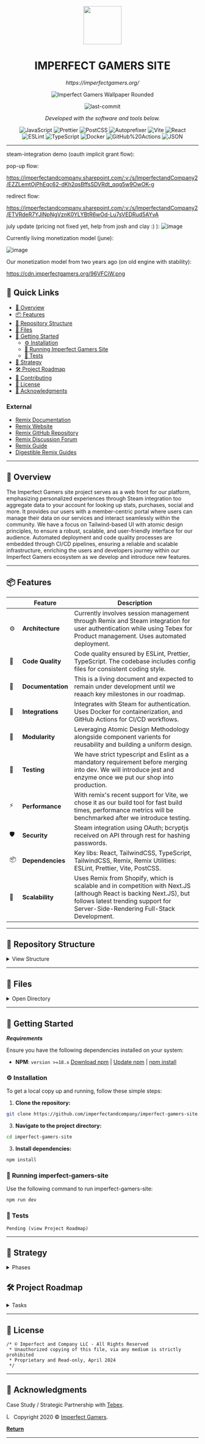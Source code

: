 <p align="center">
  <img src="https://cdn.imperfectgamers.org/inc/assets/img/icon/isometric_ig_circle.png" width="100" />
</p>
<p align="center">
    <h1 align="center">IMPERFECT GAMERS SITE</h1>
</p>
<p align="center">
    <em>https://imperfectgamers.org/</em>
</p>


<div align="center">
  
![Imperfect Gamers Wallpaper Rounded](https://cdn.imperfectgamers.org/inc/assets/img/wallpaper/wallpaper_dj_rapper_rounded.jpg)
</div>

<p align="center">
	<img src="https://img.shields.io/github/last-commit/imperfectandcompany/imperfect-gamers-site?style=flat&logo=git&logoColor=white&color=0080ff" alt="last-commit">
<p>
<p align="center">
		<em>Developed with the software and tools below.</em>
</p>
<p align="center">
	<img src="https://img.shields.io/badge/JavaScript-F7DF1E.svg?style=flat&logo=JavaScript&logoColor=black" alt="JavaScript">
	<img src="https://img.shields.io/badge/Prettier-F7B93E.svg?style=flat&logo=Prettier&logoColor=black" alt="Prettier">
	<img src="https://img.shields.io/badge/PostCSS-DD3A0A.svg?style=flat&logo=PostCSS&logoColor=white" alt="PostCSS">
	<img src="https://img.shields.io/badge/Autoprefixer-DD3735.svg?style=flat&logo=Autoprefixer&logoColor=white" alt="Autoprefixer">
	<img src="https://img.shields.io/badge/Vite-646CFF.svg?style=flat&logo=Vite&logoColor=white" alt="Vite">
	<img src="https://img.shields.io/badge/React-61DAFB.svg?style=flat&logo=React&logoColor=black" alt="React">
	<br>
	<img src="https://img.shields.io/badge/ESLint-4B32C3.svg?style=flat&logo=ESLint&logoColor=white" alt="ESLint">
	<img src="https://img.shields.io/badge/TypeScript-3178C6.svg?style=flat&logo=TypeScript&logoColor=white" alt="TypeScript">
	<img src="https://img.shields.io/badge/Docker-2496ED.svg?style=flat&logo=Docker&logoColor=white" alt="Docker">
	<img src="https://img.shields.io/badge/GitHub%20Actions-2088FF.svg?style=flat&logo=GitHub-Actions&logoColor=white" alt="GitHub%20Actions">
	<img src="https://img.shields.io/badge/JSON-000000.svg?style=flat&logo=JSON&logoColor=white" alt="JSON">
</p>
<hr>

steam-integration demo (oauth implicit grant flow):

pop-up flow:

https://imperfectandcompany.sharepoint.com/:v:/s/ImperfectandCompany2/EZZLemtOjPhEqc62-dKh2qsBffsSDVRdt_qqg5w9OwOK-g

redirect flow:

https://imperfectandcompany.sharepoint.com/:v:/s/ImperfectandCompany2/ETVRdeR7YJlNpNgVznK0YLYBtR6wOd-Lu7sVEDRud5AYvA


july update (pricing not fixed yet, help from josh and clay :) ):
![image](https://github.com/imperfectandcompany/Imperfect-Gamers-Site-Store/assets/3193289/bc6bce73-e347-4d7f-9efb-68943472d69b)

Currently living monetization model (june):

![image](https://github.com/imperfectandcompany/Imperfect-Gamers-Site-Store/assets/3193289/188f0a40-859f-472c-88d7-a968bf54bd18)

Our monetization model from two years ago (on old engine with stability):

https://cdn.imperfectgamers.org/96VFCiW.png

## 🔗 Quick Links

- [📍 Overview](#-overview)
- [📦 Features](#-features)
- [📂 Repository Structure](#-repository-structure)
- [🧩 Files](#-files)
- [🚀 Getting Started](#-getting-started)
  - [⚙️ Installation](#️-installation)
  - [🤖 Running Imperfect Gamers Site](#-running-imperfect-gamers-site)
  - [🧪 Tests](#-tests)
- [🚀 Strategy](#-strategy)
- [🛠 Project Roadmap](#-project-roadmap)
- [🤝 Contributing](#-contributing)
- [📄 License](#-license)
- [👏 Acknowledgments](#-acknowledgments)

### External

- [Remix Documentation](https://remix.run/docs/en/main)
- [Remix Website](https://remix.run/)
- [Remix GitHub Repository](https://github.com/remix-run/examples)
- [Remix Discussion Forum](https://remix.run/docs/en/main/discussion/introduction)
- [Remix Guide](https://remix.guide/)
- [Digestible Remix Guides](https://www.jacobparis.com/content)

---

## 📍 Overview

The Imperfect Gamers site project serves as a web front for our platform, emphasizing personalized experiences through Steam integration too aggregate data to your account for looking up stats, purchases, social and more. It provides our users with a member-centric portal where users can manage their data on our services and interact seamlessly within the community. We have a focus on Tailwind-based UI with atomic design principles, to ensure a robust, scalable, and user-friendly interface for our audience. Automated deployment and code quality processes are embedded through CI/CD pipelines, ensuring a reliable and scalable infrastructure, enriching the users and developers journey within our Imperfect Gamers ecosystem as we develop and introduce new features.

---

## 📦 Features


|    | Feature          | Description                                                                                                           |
|----|------------------|-----------------------------------------------------------------------------------------------------------------------|
| ⚙️ | **Architecture** | Currently involves session management through Remix and Steam integration for user authentication while using Tebex for Product management. Uses automated deployment.   |
| 🔩 | **Code Quality** | Code quality ensured by ESLint, Prettier, TypeScript. The codebase includes config files for consistent coding style.  |
| 📄 | **Documentation**| This is a living document and expected to remain under development until we reaach key milestones in our roadmap.  |
| 🔌 | **Integrations** | Integrates with Steam for authentication. Uses Docker for containerization, and GitHub Actions for CI/CD workflows. |
| 🧩 | **Modularity**   | Leveraging Atomic Design Methodology alongside component varients for reusability and building a uniform design.       |
| 🧪 | **Testing**      | We have strict typescript and Eslint as a mandatory requirement before merging into dev. We will introduce jest and enzyme once we put our shop into production.         |
| ⚡️ | **Performance**   | With remix's recent support for Vite, we chose it as our build tool for fast build times, performance metrics will be benchmarked after we introduce testing.                    |
| 🛡️ | **Security**     | Steam integration using OAuth; bcryptjs received on API through rest for hashing passwords.                       |
| 📦 | **Dependencies** | Key libs: React, TailwindCSS, TypeScript, TailwindCSS, Remix, Remix Utilities: ESLint, Prettier, Vite, PostCSS.            |
| 🚀 | **Scalability**  | Uses Remix from Shopify, which is scalable and in competition with Next.JS (although React is backing Next.JS), but follows latest trending support for Server-Side-Rendering Full-Stack Development. |

---

## 📂 Repository Structure
<details closed><summary>View Structure</summary>

### Structure overview

- `entry.client.tsx` & `entry.server.tsx`: Entry points for client and server, respectively, showcasing our SSR strategy.
- `root.tsx`: The root component that wraps the entire application, setting the stage for a cohesive user experience.
- `store.css` & `tailwind.css`: Core styling files, driving the visual consistency and responsiveness of the module.
- `components/atoms`: Basic UI elements like buttons and inputs, forming the building blocks of our interface.
- `components/molecules`: Combinations of atoms into functional units such as forms and cards, enhancing the modularity of our design.
- `components/organisms`: Complex UI segments like membership tiers and FAQ sections, demonstrating advanced composition and functionality.
- `components/templates/store`: High-level layouts specific to the store module, orchestrating the overall user interface.
  
```sh
└── imperfect-gamers-site/
    ├── .github
    │   ├── CODEOWNERS
    │   └── workflows
    │       ├── build_and_deploy.yml
    │       └── eslint_prettier_pr_check.yml
    ├── Dockerfile
    ├── README.md
    ├── app
    │   ├── auth
    │   │   ├── authenticator.server.ts
    │   │   ├── session.ts
    │   │   ├── steam.server.ts
    │   │   ├── storage.server.ts
    │   │   └── user.server.ts
    │   ├── components
    │   │   ├── atoms
    │   │   │   ├── Button
    │   │   │   │   ├── Button.tsx
    │   │   │   │   └── ButtonProps.tsx
    │   │   │   ├── Heading
    │   │   │   │   └── Heading.tsx
    │   │   │   ├── IconElement.tsx
    │   │   │   ├── Image.tsx
    │   │   │   ├── Input
    │   │   │   │   └── Input.tsx
    │   │   │   ├── Link
    │   │   │   │   └── Link.tsx
    │   │   │   ├── Modal
    │   │   │   │   └── Modal.tsx
    │   │   │   ├── Paragraph
    │   │   │   │   └── Paragraph.tsx
    │   │   │   ├── PriceLabel
    │   │   │   │   ├── PriceLabel.module.css
    │   │   │   │   └── PriceLabel.tsx
    │   │   │   ├── Text.tsx
    │   │   │   ├── TextElement.tsx
    │   │   │   └── ToggleSwitch
    │   │   │       ├── ToggleSwitch.module.css
    │   │   │       └── ToggleSwitch.tsx
    │   │   ├── molecules
    │   │   │   ├── AuthorizeForm.tsx
    │   │   │   ├── EventItem.tsx
    │   │   │   ├── FAQItem.tsx
    │   │   │   ├── FeaturedItem.tsx
    │   │   │   ├── FooterLink.tsx
    │   │   │   ├── IconText.tsx
    │   │   │   ├── LoginForm.tsx
    │   │   │   ├── ModalContent
    │   │   │   │   └── ModalContent.tsx
    │   │   │   ├── PriceToggle
    │   │   │   │   ├── PriceToggle.module.css
    │   │   │   │   └── PriceToggle.tsx
    │   │   │   ├── SignUpForm.tsx
    │   │   │   ├── StatisticItem.tsx
    │   │   │   ├── TitleDescription.tsx
    │   │   │   └── UsernameForm.tsx
    │   │   ├── organism
    │   │   │   ├── AuthForms
    │   │   │   │   └── AuthForms.tsx
    │   │   │   ├── ContactForm.tsx
    │   │   │   ├── FAQSection.tsx
    │   │   │   ├── FeaturedPartnership.tsx
    │   │   │   ├── FeaturedSection.tsx
    │   │   │   ├── MembershipCard
    │   │   │   │   ├── MembershipCard.module.css
    │   │   │   │   └── MembershipCard.tsx
    │   │   │   ├── MembershipTier.tsx
    │   │   │   ├── ModalWrapper
    │   │   │   │   ├── ModalWrapper.module.css
    │   │   │   │   └── ModalWrapper.tsx
    │   │   │   ├── StatisticsGroup.tsx
    │   │   │   ├── Testimonial.tsx
    │   │   │   └── UnauthenticatedView.tsx
    │   │   └── templates
    │   │       └── store
    │   │           ├── StoreContact.tsx
    │   │           ├── StoreEvents.tsx
    │   │           ├── StoreFAQ.tsx
    │   │           ├── StoreFeatured.tsx
    │   │           ├── StoreFooter.tsx
    │   │           ├── StoreHeader.tsx
    │   │           ├── StorePartnership.tsx
    │   │           ├── StoreStatistics.tsx
    │   │           ├── StoreTestimonials.tsx
    │   │           ├── StoreTiers.tsx
    │   │           └── index.tsx
    │   ├── entry.client.tsx
    │   ├── entry.server.tsx
    │   ├── root.tsx
    │   ├── routes
    │   │   ├── _index.tsx
    │   │   ├── auth.check.username.tsx
    │   │   ├── auth.finalize.username.tsx
    │   │   ├── authorize.check.steam.tsx
    │   │   ├── authorize.steam.callback.tsx
    │   │   ├── authorize.steam.tsx
    │   │   ├── login.tsx
    │   │   ├── logout.tsx
    │   │   ├── register.tsx
    │   │   ├── store.add.tsx
    │   │   ├── store.create.tsx
    │   │   └── store.tsx
    │   ├── styles
    │   │   ├── MembershipCard.css
    │   │   └── store.css
    │   ├── tailwind.css
    │   └── utils
    │       ├── general.ts
    │       ├── steamAuth.ts
    │       ├── tebex.d.ts
    │       ├── tebex.interface.ts
    │       ├── tebex.server.ts
    │       ├── tebexjs.ts
    │       └── useTebexCheckout.ts
    ├── package-lock.json
    ├── package.json
    ├── postcss.config.js
    ├── public
    │   ├── 1.0.0.js
    │   └── favicon.ico
    ├── tailwind.config.ts
    ├── tsconfig.eslint.json
    ├── tsconfig.json
    └── vite.config.ts
```
</details>

---

## 🧩 Files

<details closed><summary>Open Directory</summary>

`This section is currently in process`

<details closed><summary>.</summary>

| File                                                                                                                  | Summary                                                                                                                                                                                                                                                                                                                                                                  |
| ---                                                                                                                   | ---                                                                                                                                                                                                                                                                                                                                                                      |
| [tailwind.config.ts](https://github.com/imperfectandcompany/imperfect-gamers-site/blob/master/tailwind.config.ts)     | TODO: Document summary for this file                                                                                                                                                                          |
| [Dockerfile](https://github.com/imperfectandcompany/imperfect-gamers-site/blob/master/Dockerfile)                     | TODO: Document summary for this file              |
| [tsconfig.json](https://github.com/imperfectandcompany/imperfect-gamers-site/blob/master/tsconfig.json)               | TODO: Document summary for this file                                       |
| [postcss.config.js](https://github.com/imperfectandcompany/imperfect-gamers-site/blob/master/postcss.config.js)       | TODO: Document summary for this file |
| [vite.config.ts](https://github.com/imperfectandcompany/imperfect-gamers-site/blob/master/vite.config.ts)             | TTODO: Document summary for this file                                                                                                                                                                                                                                     |
| [package.json](https://github.com/imperfectandcompany/imperfect-gamers-site/blob/master/package.json)                 | TODO: Document summary for this file            |
| [tsconfig.eslint.json](https://github.com/imperfectandcompany/imperfect-gamers-site/blob/master/tsconfig.eslint.json) | TTODO: Document summary for this file                                                          |
| [package-lock.json](https://github.com/imperfectandcompany/imperfect-gamers-site/blob/master/package-lock.json)       | TODO: Document summary for this file                                                                                                                                                                        |

</details>

<details closed><summary>public</summary>

| File                                                                                                 | Summary                                                                                                                                                                                                                                   |
| ---                                                                                                  | ---                                                                                                                                                                                                                                       |
| [1.0.0.js](https://github.com/imperfectandcompany/imperfect-gamers-site/blob/master/public/1.0.0.js) | TODO: Document summary for this file |

</details>

<details closed><summary>.github</summary>

| File                                                                                                      | Summary                                                                                                                                                                                                                                                                                     |
| ---                                                                                                       | ---                                                                                                                                                                                                                                                                                         |
| [CODEOWNERS](https://github.com/imperfectandcompany/imperfect-gamers-site/blob/master/.github/CODEOWNERS) | TODO: Document summary for this file |

</details>

<details closed><summary>.github.workflows</summary>

| File                                                                                                                                                    | Summary                                                                                                                                                                                                                                                            |
| ---                                                                                                                                                     | ---                                                                                                                                                                                                                                                                |
| [eslint_prettier_pr_check.yml](https://github.com/imperfectandcompany/imperfect-gamers-site/blob/master/.github/workflows/eslint_prettier_pr_check.yml) | TODO: Document summary for this file                                               |
| [build_and_deploy.yml](https://github.com/imperfectandcompany/imperfect-gamers-site/blob/master/.github/workflows/build_and_deploy.yml)                 | TODO: Document summary for this file |

</details>

<details closed><summary>app</summary>

| File                                                                                                              | Summary                                                                                                                                                                                                                                                                                                                                                                                              |
| ---                                                                                                               | ---                                                                                                                                                                                                                                                                                                                                                                                                  |
| [entry.server.tsx](https://github.com/imperfectandcompany/imperfect-gamers-site/blob/master/app/entry.server.tsx) | TODO: Document summary for this file |
| [entry.client.tsx](https://github.com/imperfectandcompany/imperfect-gamers-site/blob/master/app/entry.client.tsx) | TODO: Document summary for this file                                                                                                                                                                                    |
| [root.tsx](https://github.com/imperfectandcompany/imperfect-gamers-site/blob/master/app/root.tsx)                 | TODO: Document summary for this file                                                                                                                                                                                                                                                                                 |
| [tailwind.css](https://github.com/imperfectandcompany/imperfect-gamers-site/blob/master/app/tailwind.css)         | TODO: Document summary for this file                                                                                                                                                                                                                      |

</details>

<details closed><summary>app.styles</summary>

| File                                                                                                                         | Summary                                                                                                                                                                                                                                    |
| ---                                                                                                                          | ---                                                                                                                                                                                                                                        |
| [store.css](https://github.com/imperfectandcompany/imperfect-gamers-site/blob/master/app/styles/store.css)                   | TODO: Document summary for this file |
| [MembershipCard.css](https://github.com/imperfectandcompany/imperfect-gamers-site/blob/master/app/styles/MembershipCard.css) | TODO: Document summary for this file                                                              |

</details>

<details closed><summary>app.utils</summary>

| File                                                                                                                          | Summary                                                                                                                                                                                                                                                                                                                                                                                                                                                                                                                             |
| ---                                                                                                                           | ---                                                                                                                                                                                                                                                                                                                                                                                                                                                                                                                                 |
| [tebexjs.ts](https://github.com/imperfectandcompany/imperfect-gamers-site/blob/master/app/utils/tebexjs.ts)                   | TODO: Document summary for this file                                                                                                                                                                               |
| [tebex.d.ts](https://github.com/imperfectandcompany/imperfect-gamers-site/blob/master/app/utils/tebex.d.ts)                   | TTODO: Document summary for this file                                                                                                                                                                                                                                                                                            |
| [steamAuth.ts](https://github.com/imperfectandcompany/imperfect-gamers-site/blob/master/app/utils/steamAuth.ts)               | TODO: Document summary for this file |
| [general.ts](https://github.com/imperfectandcompany/imperfect-gamers-site/blob/master/app/utils/general.ts)                   | TODO: Document summary for this file                                                                                                                                                                                                                                                                 |
| [tebex.interface.ts](https://github.com/imperfectandcompany/imperfect-gamers-site/blob/master/app/utils/tebex.interface.ts)   | TODO: Document summary for this file                                                                                                                                                                                                                                                                                                                                        |
| [tebex.server.ts](https://github.com/imperfectandcompany/imperfect-gamers-site/blob/master/app/utils/tebex.server.ts)         | TODO: Document summary for this file                                                                                                                                                                                                                                                                                                           |
| [useTebexCheckout.ts](https://github.com/imperfectandcompany/imperfect-gamers-site/blob/master/app/utils/useTebexCheckout.ts) | TODO: Document summary for this file                                                                                                                                                                                                                                                                                                                                                                |

</details>

<details closed><summary>app.routes</summary>

| File                                                                                                                                             | Summary                                                                                                                                                                                                                                                                                                                                                                                                                                                                                                                                                                                                         |
| ---                                                                                                                                              | ---                                                                                                                                                                                                                                                                                                                                                                                                                                                                                                                                                                                                             |
| [store.tsx](https://github.com/imperfectandcompany/imperfect-gamers-site/blob/master/app/routes/store.tsx)                                       | TODO: Document summary for this file                                                                                                                                                                                                                                                                                                                            |
| [authorize.check.steam.tsx](https://github.com/imperfectandcompany/imperfect-gamers-site/blob/master/app/routes/authorize.check.steam.tsx)       | TTODO: Document summary for this file                                                                                                                                                                                                                                                                                                                                                                           |
| [register.tsx](https://github.com/imperfectandcompany/imperfect-gamers-site/blob/master/app/routes/register.tsx)                                 | TODO: Document summary for this file                                                                                                                                                                                                                                                                                                                                                                             |
| [logout.tsx](https://github.com/imperfectandcompany/imperfect-gamers-site/blob/master/app/routes/logout.tsx)                                     | TODO: Document summary for this file                                                                                                                                                                                                                                                                                                                                                                          |
| [auth.check.username.tsx](https://github.com/imperfectandcompany/imperfect-gamers-site/blob/master/app/routes/auth.check.username.tsx)           | TODO: Document summary for this file |
| [store.add.tsx](https://github.com/imperfectandcompany/imperfect-gamers-site/blob/master/app/routes/store.add.tsx)                               | TODO: Document summary for this file                                                                                                                                                                                                                                                                                                                                                                                                                                                                     |
| [auth.finalize.username.tsx](https://github.com/imperfectandcompany/imperfect-gamers-site/blob/master/app/routes/auth.finalize.username.tsx)     | TODO: Document summary for this file                                                                                                                                                                                                                                                                                                                                                                                   |
| [login.tsx](https://github.com/imperfectandcompany/imperfect-gamers-site/blob/master/app/routes/login.tsx)                                       | TODO: Document summary for this file                                                                                                                                                                                                                                                                                                                                                                                                                                                                      |
| [authorize.steam.tsx](https://github.com/imperfectandcompany/imperfect-gamers-site/blob/master/app/routes/authorize.steam.tsx)                   | TODO: Document summary for this file                                                                                                                                                                                                                                                                                                                                                                                                                             |
| [authorize.steam.callback.tsx](https://github.com/imperfectandcompany/imperfect-gamers-site/blob/master/app/routes/authorize.steam.callback.tsx) | TODO: Document summary for this file                                                                                                                                                                                                                                                                                                                                          |
| [store.create.tsx](https://github.com/imperfectandcompany/imperfect-gamers-site/blob/master/app/routes/store.create.tsx)                         | TODO: Document summary for this file                                                                                                                                            |
| [_index.tsx](https://github.com/imperfectandcompany/imperfect-gamers-site/blob/master/app/routes/_index.tsx)                                     | TODO: Document summary for this file                                                                                                                                                                                                                                                                                                                                                                           |

</details>

<details closed><summary>app.components.templates.store</summary>

| File                                                                                                                                                   | Summary                                                                                                                                                                                                                                                                                                                                         |
| ---                                                                                                                                                    | ---                                                                                                                                                                                                                                                                                                                                             |
| [StoreFooter.tsx](https://github.com/imperfectandcompany/imperfect-gamers-site/blob/master/app/components/templates/store/StoreFooter.tsx)             | TODO: Document summary for this file                                                                                                                                                                                                                                              |
| [StoreFAQ.tsx](https://github.com/imperfectandcompany/imperfect-gamers-site/blob/master/app/components/templates/store/StoreFAQ.tsx)                   | TODO: Document summary for this file                                                             |
| [StoreContact.tsx](https://github.com/imperfectandcompany/imperfect-gamers-site/blob/master/app/components/templates/store/StoreContact.tsx)           | TODO: Document summary for this file                      |
| [index.tsx](https://github.com/imperfectandcompany/imperfect-gamers-site/blob/master/app/components/templates/store/index.tsx)                         | TODO: Document summary for this file.                                                                      |
| [StoreHeader.tsx](https://github.com/imperfectandcompany/imperfect-gamers-site/blob/master/app/components/templates/store/StoreHeader.tsx)             | TODO: Document summary for this file                                              |
| [StoreStatistics.tsx](https://github.com/imperfectandcompany/imperfect-gamers-site/blob/master/app/components/templates/store/StoreStatistics.tsx)     | TODO: Document summary for this file                                                                                                                                                              |
| [StoreEvents.tsx](https://github.com/imperfectandcompany/imperfect-gamers-site/blob/master/app/components/templates/store/StoreEvents.tsx)             | TODO: Document summary for this file                                                                                                                                                                           |
| [StoreTiers.tsx](https://github.com/imperfectandcompany/imperfect-gamers-site/blob/master/app/components/templates/store/StoreTiers.tsx)               | TODO: Document summary for this file                                                                                                                                        |
| [StoreFeatured.tsx](https://github.com/imperfectandcompany/imperfect-gamers-site/blob/master/app/components/templates/store/StoreFeatured.tsx)         | TODO: Document summary for this file                                                                                                                                                             |
| [StoreTestimonials.tsx](https://github.com/imperfectandcompany/imperfect-gamers-site/blob/master/app/components/templates/store/StoreTestimonials.tsx) | TODO: Document summary for this file                                                                                                                                                                                       |
| [StorePartnership.tsx](https://github.com/imperfectandcompany/imperfect-gamers-site/blob/master/app/components/templates/store/StorePartnership.tsx)   | TODO: Document summary for this file |

</details>

<details closed><summary>app.components.atoms</summary>

| File                                                                                                                             | Summary                                                                                                                                                                                                                                                                                                                                  |
| ---                                                                                                                              | ---                                                                                                                                                                                                                                                                                                                                      |
| [TextElement.tsx](https://github.com/imperfectandcompany/imperfect-gamers-site/blob/master/app/components/atoms/TextElement.tsx) | TODO: Document summary for this file                                                                                                  |
| [IconElement.tsx](https://github.com/imperfectandcompany/imperfect-gamers-site/blob/master/app/components/atoms/IconElement.tsx) | TODO: Document summary for this file                                                                     |
| [Text.tsx](https://github.com/imperfectandcompany/imperfect-gamers-site/blob/master/app/components/atoms/Text.tsx)               | TODO: Document summary for this file |
| [Image.tsx](https://github.com/imperfectandcompany/imperfect-gamers-site/blob/master/app/components/atoms/Image.tsx)             | TODO: Document summary for this file                                                                                                                                                       |

</details>

<details closed><summary>app.components.atoms.Button</summary>

| File                                                                                                                                    | Summary                                                                                                                                                                                                                                                                                   |
| ---                                                                                                                                     | ---                                                                                                                                                                                                                                                                                       |
| [Button.tsx](https://github.com/imperfectandcompany/imperfect-gamers-site/blob/master/app/components/atoms/Button/Button.tsx)           | TODO: Document summary for this file                           |
| [ButtonProps.tsx](https://github.com/imperfectandcompany/imperfect-gamers-site/blob/master/app/components/atoms/Button/ButtonProps.tsx) | TODO: Document summary for this file |

</details>

<details closed><summary>app.components.atoms.PriceLabel</summary>

| File                                                                                                                                                    | Summary                                                                                                                                                                                                                                                                                                                                                           |
| ---                                                                                                                                                     | ---                                                                                                                                                                                                                                                                                                                                                               |
| [PriceLabel.tsx](https://github.com/imperfectandcompany/imperfect-gamers-site/blob/master/app/components/atoms/PriceLabel/PriceLabel.tsx)               | TODO: Document summary for this file |
| [PriceLabel.module.css](https://github.com/imperfectandcompany/imperfect-gamers-site/blob/master/app/components/atoms/PriceLabel/PriceLabel.module.css) | TODO: Document summary for this file                                                                                                                                                                        |

</details>

<details closed><summary>app.components.atoms.ToggleSwitch</summary>

| File                                                                                                                                                          | Summary                                                                                                                                                                                                                                                                                                                                                                                                   |
| ---                                                                                                                                                           | ---                                                                                                                                                                                                                                                                                                                                                                                                       |
| [ToggleSwitch.tsx](https://github.com/imperfectandcompany/imperfect-gamers-site/blob/master/app/components/atoms/ToggleSwitch/ToggleSwitch.tsx)               | TODO: Document summary for this file                                                                                                                                                                                       |
| [ToggleSwitch.module.css](https://github.com/imperfectandcompany/imperfect-gamers-site/blob/master/app/components/atoms/ToggleSwitch/ToggleSwitch.module.css) | TODO: Document summary for this file |

</details>

<details closed><summary>app.components.atoms.Paragraph</summary>

| File                                                                                                                                   | Summary                                                                                                                                              |
| ---                                                                                                                                    | ---                                                                                                                                                  |
| [Paragraph.tsx](https://github.com/imperfectandcompany/imperfect-gamers-site/blob/master/app/components/atoms/Paragraph/Paragraph.tsx) | TODO: Document summary for this file |

</details>

<details closed><summary>app.components.atoms.Modal</summary>

| File                                                                                                                       | Summary                                                                                                                                                                      |
| ---                                                                                                                        | ---                                                                                                                                                                          |
| [Modal.tsx](https://github.com/imperfectandcompany/imperfect-gamers-site/blob/master/app/components/atoms/Modal/Modal.tsx) | TODO: Document summary for this file |

</details>

<details closed><summary>app.components.atoms.Link</summary>

| File                                                                                                                    | Summary                                                                                                                                                    |
| ---                                                                                                                     | ---                                                                                                                                                        |
| [Link.tsx](https://github.com/imperfectandcompany/imperfect-gamers-site/blob/master/app/components/atoms/Link/Link.tsx) | TODO: Document summary for this file |

</details>

<details closed><summary>app.components.atoms.Heading</summary>

| File                                                                                                                             | Summary                                                                                                                                                                                                                                          |
| ---                                                                                                                              | ---                                                                                                                                                                                                                                              |
| [Heading.tsx](https://github.com/imperfectandcompany/imperfect-gamers-site/blob/master/app/components/atoms/Heading/Heading.tsx) | TTODO: Document summary for this file |

</details>

<details closed><summary>app.components.atoms.Input</summary>

| File                                                                                                                       | Summary                                                                                                                                    |
| ---                                                                                                                        | ---                                                                                                                                        |
| [Input.tsx](https://github.com/imperfectandcompany/imperfect-gamers-site/blob/master/app/components/atoms/Input/Input.tsx) | TODO: Document summary for this file |

</details>

<details closed><summary>app.components.organism</summary>

| File                                                                                                                                                | Summary                                                                                                                                                                                                                                                                                                                                                     |
| ---                                                                                                                                                 | ---                                                                                                                                                                                                                                                                                                                                                         |
| [FeaturedPartnership.tsx](https://github.com/imperfectandcompany/imperfect-gamers-site/blob/master/app/components/organism/FeaturedPartnership.tsx) | TODO: Document summary for this file                                                                                                                                                                                                       |
| [Testimonial.tsx](https://github.com/imperfectandcompany/imperfect-gamers-site/blob/master/app/components/organism/Testimonial.tsx)                 | TODO: Document summary for this file                                                                                               |
| [MembershipTier.tsx](https://github.com/imperfectandcompany/imperfect-gamers-site/blob/master/app/components/organism/MembershipTier.tsx)           | TODO: Document summary for this file |
| [ContactForm.tsx](https://github.com/imperfectandcompany/imperfect-gamers-site/blob/master/app/components/organism/ContactForm.tsx)                 | TODO: Document summary for this file                                                                 |
| [FAQSection.tsx](https://github.com/imperfectandcompany/imperfect-gamers-site/blob/master/app/components/organism/FAQSection.tsx)                   | TODO: Document summary for this file                                                                         |
| [UnauthenticatedView.tsx](https://github.com/imperfectandcompany/imperfect-gamers-site/blob/master/app/components/organism/UnauthenticatedView.tsx) | TODO: Document summary for this file                                                                                                                                                                                          |
| [FeaturedSection.tsx](https://github.com/imperfectandcompany/imperfect-gamers-site/blob/master/app/components/organism/FeaturedSection.tsx)         | TODO: Document summary for this file                                                                                                                                      |
| [StatisticsGroup.tsx](https://github.com/imperfectandcompany/imperfect-gamers-site/blob/master/app/components/organism/StatisticsGroup.tsx)         | TODO: Document summary for this file                                                                                                                                                                                           |

</details>

<details closed><summary>app.components.organism.ModalWrapper</summary>

| File                                                                                                                                                             | Summary                                                                                                                                                                                   |
| ---                                                                                                                                                              | ---                                                                                                                                                                                       |
| [ModalWrapper.module.css](https://github.com/imperfectandcompany/imperfect-gamers-site/blob/master/app/components/organism/ModalWrapper/ModalWrapper.module.css) | TODO: Document summary for this file |
| [ModalWrapper.tsx](https://github.com/imperfectandcompany/imperfect-gamers-site/blob/master/app/components/organism/ModalWrapper/ModalWrapper.tsx)               | TODO: Document summary for this file  |

</details>

<details closed><summary>app.components.organism.MembershipCard</summary>

| File                                                                                                                                                                   | Summary                                                                                                                                                                                                                                                                      |
| ---                                                                                                                                                                    | ---                                                                                                                                                                                                                                                                          |
| [MembershipCard.tsx](https://github.com/imperfectandcompany/imperfect-gamers-site/blob/master/app/components/organism/MembershipCard/MembershipCard.tsx)               | TODO: Document summary for this file  |
| [MembershipCard.module.css](https://github.com/imperfectandcompany/imperfect-gamers-site/blob/master/app/components/organism/MembershipCard/MembershipCard.module.css) | TODO: Document summary for this file |

</details>

<details closed><summary>app.components.organism.AuthForms</summary>

| File                                                                                                                                      | Summary                                                                                                                                                                                                                                                                                                                                                               |
| ---                                                                                                                                       | ---                                                                                                                                                                                                                                                                                                                                                                   |
| [AuthForms.tsx](https://github.com/imperfectandcompany/imperfect-gamers-site/blob/master/app/components/organism/AuthForms/AuthForms.tsx) | TODO: Document summary for this file |

</details>

<details closed><summary>app.components.molecules</summary>

| File                                                                                                                                           | Summary                                                                                                                                                                                                                                                                                                                                                                                                                                         |
| ---                                                                                                                                            | ---                                                                                                                                                                                                                                                                                                                                                                                                                                             |
| [UsernameForm.tsx](https://github.com/imperfectandcompany/imperfect-gamers-site/blob/master/app/components/molecules/UsernameForm.tsx)         | TODO: Document summary for this file                                                                                                                                                                                                                                                                                 |
| [EventItem.tsx](https://github.com/imperfectandcompany/imperfect-gamers-site/blob/master/app/components/molecules/EventItem.tsx)               | TODO: Document summary for this file                                                                                       |
| [FAQItem.tsx](https://github.com/imperfectandcompany/imperfect-gamers-site/blob/master/app/components/molecules/FAQItem.tsx)                   | TODO: Document summary for this file                                                                                                                                                                                                                                                                                       |
| [LoginForm.tsx](https://github.com/imperfectandcompany/imperfect-gamers-site/blob/master/app/components/molecules/LoginForm.tsx)               | TODO: Document summary for this file                                                                                                                                                                                                         |
| [FeaturedItem.tsx](https://github.com/imperfectandcompany/imperfect-gamers-site/blob/master/app/components/molecules/FeaturedItem.tsx)         | TODO: Document summary for this file                                                                                                        |
| [SignUpForm.tsx](https://github.com/imperfectandcompany/imperfect-gamers-site/blob/master/app/components/molecules/SignUpForm.tsx)             | TODO: Document summary for this file                                                                                                                                                                                                    |
| [TitleDescription.tsx](https://github.com/imperfectandcompany/imperfect-gamers-site/blob/master/app/components/molecules/TitleDescription.tsx) | TODO: Document summary for this file                                                                                                                                                                                                                                                    |
| [FooterLink.tsx](https://github.com/imperfectandcompany/imperfect-gamers-site/blob/master/app/components/molecules/FooterLink.tsx)             | TODO: Document summary for this file                                                                                                                                                                                  |
| [StatisticItem.tsx](https://github.com/imperfectandcompany/imperfect-gamers-site/blob/master/app/components/molecules/StatisticItem.tsx)       | TODO: Document summary for this file                                                                                                                                                                                                                                                              |
| [IconText.tsx](https://github.com/imperfectandcompany/imperfect-gamers-site/blob/master/app/components/molecules/IconText.tsx)                 | TODO: Document summary for this file |
| [AuthorizeForm.tsx](https://github.com/imperfectandcompany/imperfect-gamers-site/blob/master/app/components/molecules/AuthorizeForm.tsx)       | TODO: Document summary for this file                                                                                                                                                                                                                                                                                                                    |

</details>

<details closed><summary>app.components.molecules.ModalContent</summary>

| File                                                                                                                                                | Summary                                                                                                                                                                                                             |
| ---                                                                                                                                                 | ---                                                                                                                                                                                                                 |
| [ModalContent.tsx](https://github.com/imperfectandcompany/imperfect-gamers-site/blob/master/app/components/molecules/ModalContent/ModalContent.tsx) | TODO: Document summary for this file |

</details>

<details closed><summary>app.components.molecules.PriceToggle</summary>

| File                                                                                                                                                           | Summary                                                                                                                                                                                                   |
| ---                                                                                                                                                            | ---                                                                                                                                                                                                       |
| [PriceToggle.tsx](https://github.com/imperfectandcompany/imperfect-gamers-site/blob/master/app/components/molecules/PriceToggle/PriceToggle.tsx)               | TODO: Document summary for this file |
| [PriceToggle.module.css](https://github.com/imperfectandcompany/imperfect-gamers-site/blob/master/app/components/molecules/PriceToggle/PriceToggle.module.css) | TODO: Document summary for this file          |

</details>

<details closed><summary>app.auth</summary>

| File                                                                                                                                 | Summary                                                                                                                                                                                                                                                                                                                                                                                                          |
| ---                                                                                                                                  | ---                                                                                                                                                                                                                                                                                                                                                                                                              |
| [user.server.ts](https://github.com/imperfectandcompany/imperfect-gamers-site/blob/master/app/auth/user.server.ts)                   | TODO: Document summary for this file                                                                                                                                                  |
| [session.ts](https://github.com/imperfectandcompany/imperfect-gamers-site/blob/master/app/auth/session.ts)                           | TODO: Document summary for this file |
| [storage.server.ts](https://github.com/imperfectandcompany/imperfect-gamers-site/blob/master/app/auth/storage.server.ts)             | TODO: Document summary for this file                                                                                          |
| [steam.server.ts](https://github.com/imperfectandcompany/imperfect-gamers-site/blob/master/app/auth/steam.server.ts)                 | TODO: Document summary for this file                                                                                                                                                                                                                            |
| [authenticator.server.ts](https://github.com/imperfectandcompany/imperfect-gamers-site/blob/master/app/auth/authenticator.server.ts) | TODO: Document summary for this file                                                                                                                                                                                    |
</details>

</details>

---

## 🚀 Getting Started

***Requirements***

Ensure you have the following dependencies installed on your system:

* **NPM**: `version >=18.x`
  [Download npm](https://www.npmjs.com/get-npm) | 
  [Update npm](https://docs.npmjs.com/downloading-and-installing-node-js-and-npm#updating-npm) | 
  [npm install](https://docs.npmjs.com/cli/v7/commands/npm-install)

### ⚙️ Installation

To get a local copy up and running, follow these simple steps:

1. **Clone the repository:**
```sh
git clone https://github.com/imperfectandcompany/imperfect-gamers-site.git
```

3. **Navigate to the project directory:**
```sh
cd imperfect-gamers-site
```
3. **Install dependencies:**
```sh
npm install
```

### 🤖 Running imperfect-gamers-site

Use the following command to run imperfect-gamers-site:

```sh
npm run dev
```

### 🧪 Tests

`Pending (view Project Roadmap)`

---

## 🚀 Strategy

<details closed><summary>Phases</summary>

### Phase 1: Foundation and Core Setup
- [x] **Milestone 1: Project Initialization**
  - [x] Repository setup and initial commit
  - [x] Base tooling and framework selection
- [x] **Milestone 2: Environment Setup**
  - [x] Integration of Tailwind CSS
  - [x] Setup of build and deployment pipelines
- [ ] **Milestone 3: Developer Tooling**
  - [ ] Integrate Jest and Enzyme for testing

### Phase 2: Feature Development and Integration
- [x] **Milestone 4: Authentication System**
  - [x] Implement basic AuthForms and session management
  - [x] E2E login, registration, and logout implementation
  - [x] Secure Steam integration
- [x] **Milestone 5: Validation**
  - [x] Validate Onboarding
  - [x] Validate Account Steam integration

### Phase 3: Store Page MVP
- [ ] **Milestone 6: Store Module Functionality**
  - [x] Ensure user meets all requirements before triggering store
  - [x] Allow user to complete onboarding and steam integration within flow
  - [ ] Create webhook and perform delivery for payment event

### Phase 4: User Experience Enhancement
- [x] **Milestone 7: User Interface Polish**
  - [x] Complete Atomic Design conversion for components
  - [x] Enhance signup and login flow with UX improvements
- [x] **Milestone 8: Advanced Features Integration**
  - [x] Integrate Headless Tebex API features for behind-the-scenes product management
  - [x] Integrate TebexJS 1.0.0 Checkout Modal for a seamless checkout experience

### Phase 5: Optimization and Scaling
- [ ] **Milestone 9: Performance Tuning**
  - [ ] Optimize application loading times
  - [ ] Implement comprehensive caching strategies
- [ ] **Milestone 10: Preparation for Scale**
  - [ ] Maximize test coverage to ensure stability
  - [ ] Perform benchmark tests for future comparison
  - [ ] Review infrastructure scalability for anticipated growth

### Phase 6: Store Pre-Launch and Launch
- [ ] **Milestone 11: Pre-Launch Checks**
  - [ ] Conduct final security audits
  - [ ] Perform user acceptance testing (UAT)
- [ ] **Milestone 12: Launch**
  - [ ] Go-live with the store page
  - [ ] Document real-time user feedback on Discord and from staff
  - [ ] Monitor system performance

### Phase 7: Post-Launch Activities
- [ ] **Milestone 13: Post-Launch Support and Maintenance**
  - [ ] Address immediate post-launch feedback and issues
  - [ ] Plan and initiate the next iteration of features and improvements

### Phase 8: Automated Feedback Loop
- [ ] **Milestone 14: Continuous Feedback Implementation**
  - [ ] E2E implementation of contact form for guests
  - [ ] E2E implementation of support tickets for users
  - [ ] E2E implementation for reviews

### Phase 9: Account Permissions Utility
- [ ] **Milestone 15: Role-Based Access Control**
  - [ ] Map logged-in user to role
  - [ ] Create wrapper passed with expected permission for rendering

### Phase 10: Admin Dashboard
- [ ] **Milestone 16: Admin Tools and Reviews**
  - [ ] E2E implementation of support tickets for users
  - [ ] E2E implementation for reviews (product/site/server/general)

</details>

## 🛠 Project Roadmap

<details closed><summary>Tasks</summary>

### Completed Tasks
- [X] Integrate Tailwind CSS for styling
- [X] Create Store page layout
- [X] Design and split the page into sections using the Atomic Design methodology
- [X] Convert all components to use Atomic Design, with detailed examples in the Button folder under molecules
- [X] Introduce default prop fallbacks, design tokens, and variants
- [X] Setup modal for Premium Membership CTA
- [X] Implement AuthForms with conditional rendering
  - [X] SignUp/SignIn/LoggedInView
  - [X] OnboardingRequiredView/SteamIntegrationRequiredView/LoggedInAndValidatedView
- [X] Integrate `remix-validated-form` with Zod for form validation
- [X] Design and set up the sign-up process
- [X] Set up Remix session storage for state management
- [X] Implement end-to-end login and onboarding validation
- [X] Add live check for username availability during onboarding
- [X] Integrate Steam validation and flow within the product flow
- [X] Add Tebex product management API calls
- [X] Integrate ESLint and Prettier to enforce coding style
- [X] Setup `remix-utilities` for header IP fetching
- [X] Call Tebex API with user IP and UID to create and manage user basket
  - [X] Automatically add Premium Membership to user basket
- [X] Implement `remix-dev` for easier testing
- [X] Setup logout with user data cleanup
- [X] Setup validation/error handling for Tebex API
- [X] Add cookie session management for Tebex checkout API data
- [X] Document files across the project
- [X] Set up dev branch, rename master to production
- [X] Integrate TebexJS 1.0.0 for e-commerce checkout popup
- [X] Secure Steam integration
- [X] Finalize logout functionality with token invalidation
- [X] Finish registration process
- [X] Enforce cookie typing for checkout process
- [X] Setup protected dev branch for PR merges
- [X] Setup GitHub Action for ESLint compliance checks
- [X] Setup GitHub Action to build Docker image (`remix vite:build`)
- [X] Setup webhook action for server updates

### Upcoming Tasks
- [ ] Refactor other existing pages on ImperfectGamers.org
- [ ] Further enhance the integration of design tokens across components
- [ ] Expand the Tebex integration to support additional product types
- [ ] Optimize performance and loading times across all modules
- [ ] Extend authentication flows to include more third-party integrations
- [ ] Develop more comprehensive user analytics features
- [ ] Add jest / enzyme unit and integration test coverage across components

</details>

---

## 📄 License

```
/* © Imperfect and Company LLC - All Rights Reserved
 * Unauthorized copying of this file, via any medium is strictly prohibited
 * Proprietary and Read-only, April 2024
 */
```

---

## 👏 Acknowledgments

Case Study / Strategic Partnership with [Tebex](https://www.tebex.io/).

<a href="https://imperfectgamers.org"><img src="https://cdn.imperfectgamers.org/inc/assets/img/textlogo.png" width="15" height="15" title="Imperfect Gamers" alt="Logo"></a> Copyright 2020 © <a href="https://imperfectgamers.org" target="_blank">Imperfect Gamers</a>.

[**Return**](#-quick-links)

---
